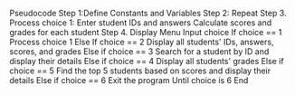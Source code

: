 Pseudocode
Step 1:Define Constants and Variables
Step 2: Repeat
 Step 3.   Process choice 1:
        Enter student IDs and answers
        Calculate scores and grades for each student
Step 4. Display Menu
       Input choice
   If choice == 1
        Process choice 1
    Else If choice == 2
        Display all students' IDs, answers, scores, and grades
    Else if choice == 3
        Search for a student by ID and display their details
    Else if choice == 4
        Display all students' grades
    Else if choice == 5
        Find the top 5 students based on scores and display their details
    Else if choice == 6
        Exit the program
Until choice is 6
End

